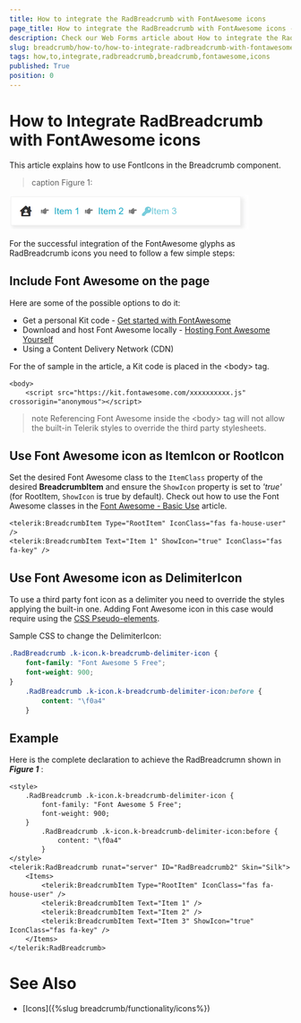 ```yaml
---
title: How to integrate the RadBreadcrumb with FontAwesome icons
page_title: How to integrate the RadBreadcrumb with FontAwesome icons - RadBreadcrumb
description: Check our Web Forms article about How to integrate the RadBreadcrumb with FontAwesome icons.
slug: breadcrumb/how-to/how-to-integrate-radbreadcrumb-with-fontawesome-icons
tags: how,to,integrate,radbreadcrumb,breadcrumb,fontawesome,icons
published: True
position: 0
---
```


# How to Integrate RadBreadcrumb with FontAwesome icons

This article explains how to use FontIcons in the Breadcrumb component.

>caption Figure 1:

![Font Awesome Sample](../images/breadcrumb-howto-fontawesome-sample.png)

For the successful integration of the FontAwesome glyphs as RadBreadcrumb icons you need to follow a few simple steps:

## Include Font Awesome on the page

Here are some of the possible options to do it:

- Get a personal Kit code - [Get started with FontAwesome](https://fontawesome.com/start)
- Download and host Font Awesome locally - [Hosting Font Awesome Yourself](https://fontawesome.com/how-to-use/on-the-web/setup/hosting-font-awesome-yourself)
- Using a Content Delivery Network (CDN)

For the of sample in the article, a Kit code is placed in the \<body> tag. 

````
<body>
    <script src="https://kit.fontawesome.com/xxxxxxxxxx.js" crossorigin="anonymous"></script>
````

>note Referencing Font Awesome inside the \<body> tag will not allow the built-in Telerik styles to override the third party stylesheets.

## Use Font Awesome icon as ItemIcon or RootIcon

Set the desired Font Awesome class to the `ItemClass` property of the desired **BreadcrumbItem** and ensure the `ShowIcon` property is set to *'true'* (for RootItem, `ShowIcon` is true by default). Check out how to use the Font Awesome classes in the [Font Awesome - Basic Use]("https://fontawesome.com/how-to-use/on-the-web/referencing-icons/basic-use") article.

````ASP.NET
<telerik:BreadcrumbItem Type="RootItem" IconClass="fas fa-house-user" />
<telerik:BreadcrumbItem Text="Item 1" ShowIcon="true" IconClass="fas fa-key" />
````

## Use Font Awesome icon as DelimiterIcon

To use a third party font icon as a delimiter you need to override the styles applying the built-in one. Adding Font Awesome icon in this case would require using the [CSS Pseudo-elements]("https://fontawesome.com/how-to-use/on-the-web/advanced/css-pseudo-elements").

Sample CSS to change the DelimiterIcon:

````CSS
.RadBreadcrumb .k-icon.k-breadcrumb-delimiter-icon {
    font-family: "Font Awesome 5 Free";
    font-weight: 900;
}
    .RadBreadcrumb .k-icon.k-breadcrumb-delimiter-icon:before {
        content: "\f0a4"
    }
````

## Example

Here is the complete declaration to achieve the RadBreadcrumn shown in ***Figure 1*** :

````ASP.NET
<style>
    .RadBreadcrumb .k-icon.k-breadcrumb-delimiter-icon {
        font-family: "Font Awesome 5 Free";
        font-weight: 900;
    }
        .RadBreadcrumb .k-icon.k-breadcrumb-delimiter-icon:before {
            content: "\f0a4"
        }
</style>
<telerik:RadBreadcrumb runat="server" ID="RadBreadcrumb2" Skin="Silk">
    <Items>
        <telerik:BreadcrumbItem Type="RootItem" IconClass="fas fa-house-user" />
        <telerik:BreadcrumbItem Text="Item 1" />
        <telerik:BreadcrumbItem Text="Item 2" />
        <telerik:BreadcrumbItem Text="Item 3" ShowIcon="true" IconClass="fas fa-key" />
    </Items>
</telerik:RadBreadcrumb>
````

 
# See Also

 * [Icons]({%slug breadcrumb/functionality/icons%})


